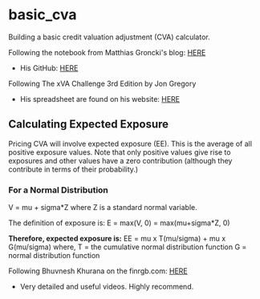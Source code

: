 # basic_cva
Building a basic credit valuation adjustment (CVA) calculator.

Following the notebook from Matthias Groncki's blog: [HERE](https://ipythonquant.wordpress.com/2015/04/13/cva-calculation-with-quantlib-and-python/)
* His GitHub: [HERE](https://github.com/mgroncki/IPythonScripts/blob/master/CVA_calculation_I.ipynb)

Following The xVA Challenge 3rd Edition by Jon Gregory
* His spreadsheet are found on his website: [HERE](https://cvacentral.com/books/credit-value-adjustment/spreadsheets/)

## Calculating Expected Exposure
Pricing CVA will involve expected exposure (EE). This is the average of all positive exposure values. Note that only positive values give rise to exposures and other values have a zero contribution (although they contribute in terms of their probability.)

### For a Normal Distribution
V = mu + sigma*Z
where Z is a standard normal variable.

The definition of exposure is:
E = max(V, 0) = max(mu+sigma*Z, 0)

**Therefore, expected exposure is:**
EE = mu x T(mu/sigma) + mu x G(mu/sigma)
where,
T = the cumulative normal distribution function
G = normal distribution function

Following Bhuvnesh Khurana on the finrgb.com: [HERE](https://www.finrgb.com/category/swatches/)
* Very detailed and useful videos. Highly recommend.
